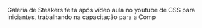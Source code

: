 Galeria de Steakers feita após vídeo aula no youtube de CSS para iniciantes, trabalhando na capacitação para a Comp